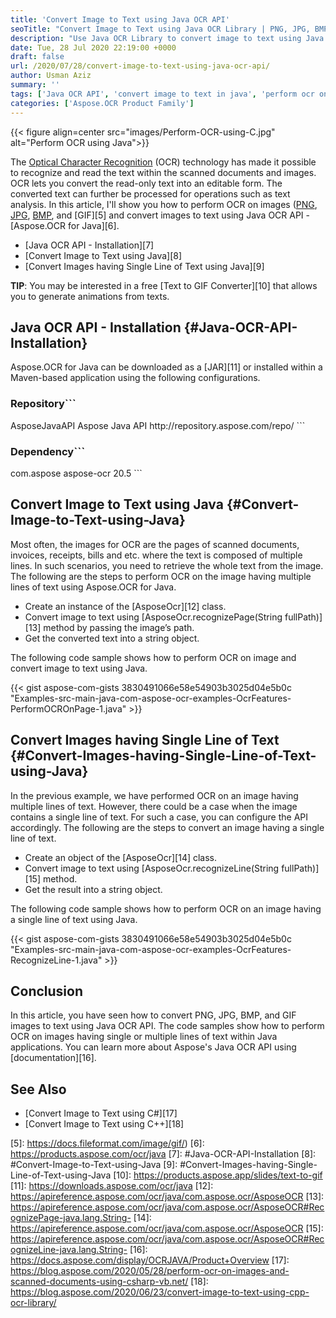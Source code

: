 ```yaml
---
title: 'Convert Image to Text using Java OCR API'
seoTitle: "Convert Image to Text using Java OCR Library | PNG, JPG, BMP to Text"
description: "Use Java OCR Library to convert image to text using Java. Perform OCR on JPEG, PNG, and BMP image and extract single or multi-line text."
date: Tue, 28 Jul 2020 22:19:00 +0000
draft: false
url: /2020/07/28/convert-image-to-text-using-java-ocr-api/
author: Usman Aziz
summary: ''
tags: ['Java OCR API', 'convert image to text in java', 'perform ocr on image using java', 'perform ocr on png jpg bmp gif using java']
categories: ['Aspose.OCR Product Family']
---
```




{{< figure align=center src="images/Perform-OCR-using-C.jpg" alt="Perform OCR using Java">}}


The [Optical Character Recognition][1] (OCR) technology has made it possible to recognize and read the text within the scanned documents and images. OCR lets you convert the read-only text into an editable form. The converted text can further be processed for operations such as text analysis. In this article, I'll show you how to perform OCR on images ([PNG][2], [JPG][3], [BMP][4], and [GIF][5] and convert images to text using Java OCR API - [Aspose.OCR for Java][6].

*   [Java OCR API - Installation][7]
*   [Convert Image to Text using Java][8]
*   [Convert Images having Single Line of Text using Java][9]

**TIP**: You may be interested in a free [Text to GIF Converter][10] that allows you to generate animations from texts.

## Java OCR API - Installation {#Java-OCR-API-Installation}

Aspose.OCR for Java can be downloaded as a [JAR][11] or installed within a Maven-based application using the following configurations.

### Repository```
<repository>
    <id>AsposeJavaAPI</id>
    <name>Aspose Java API</name>
    <url>http://repository.aspose.com/repo/</url>
</repository>
```

### Dependency```
<dependency>
    <groupId>com.aspose</groupId>
    <artifactId>aspose-ocr</artifactId>
    <version>20.5</version>
</dependency>
```

## Convert Image to Text using Java {#Convert-Image-to-Text-using-Java}

Most often, the images for OCR are the pages of scanned documents, invoices, receipts, bills and etc. where the text is composed of multiple lines. In such scenarios, you need to retrieve the whole text from the image. The following are the steps to perform OCR on the image having multiple lines of text using Aspose.OCR for Java.

*   Create an instance of the [AsposeOcr][12] class.
*   Convert image to text using [AsposeOcr.recognizePage(String fullPath)][13] method by passing the image’s path.
*   Get the converted text into a string object.

The following code sample shows how to perform OCR on image and convert image to text using Java.

{{< gist aspose-com-gists 3830491066e58e54903b3025d04e5b0c "Examples-src-main-java-com-aspose-ocr-examples-OcrFeatures-PerformOCROnPage-1.java" >}}

## Convert Images having Single Line of Text {#Convert-Images-having-Single-Line-of-Text-using-Java}

In the previous example, we have performed OCR on an image having multiple lines of text. However, there could be a case when the image contains a single line of text. For such a case, you can configure the API accordingly. The following are the steps to convert an image having a single line of text.

*   Create an object of the [AsposeOcr][14] class.
*   Convert image to text using [AsposeOcr.recognizeLine(String fullPath)][15] method.
*   Get the result into a string object.

The following code sample shows how to perform OCR on an image having a single line of text using Java.

{{< gist aspose-com-gists 3830491066e58e54903b3025d04e5b0c "Examples-src-main-java-com-aspose-ocr-examples-OcrFeatures-RecognizeLine-1.java" >}}

## Conclusion

In this article, you have seen how to convert PNG, JPG, BMP, and GIF images to text using Java OCR API. The code samples show how to perform OCR on images having single or multiple lines of text within Java applications. You can learn more about Aspose's Java OCR API using [documentation][16].

## See Also

*   [Convert Image to Text using C#][17]
*   [Convert Image to Text using C++][18]




[1]: https://en.wikipedia.org/wiki/Optical_character_recognition
[2]: https://docs.fileformat.com/image/png/
[3]: https://docs.fileformat.com/image/jpeg/
[4]: https://docs.fileformat.com/image/bmp/
[5]: https://docs.fileformat.com/image/gif/)
[6]: https://products.aspose.com/ocr/java
[7]: #Java-OCR-API-Installation
[8]: #Convert-Image-to-Text-using-Java
[9]: #Convert-Images-having-Single-Line-of-Text-using-Java
[10]: https://products.aspose.app/slides/text-to-gif
[11]: https://downloads.aspose.com/ocr/java
[12]: https://apireference.aspose.com/ocr/java/com.aspose.ocr/AsposeOCR
[13]: https://apireference.aspose.com/ocr/java/com.aspose.ocr/AsposeOCR#RecognizePage-java.lang.String-
[14]: https://apireference.aspose.com/ocr/java/com.aspose.ocr/AsposeOCR
[15]: https://apireference.aspose.com/ocr/java/com.aspose.ocr/AsposeOCR#RecognizeLine-java.lang.String-
[16]: https://docs.aspose.com/display/OCRJAVA/Product+Overview
[17]: https://blog.aspose.com/2020/05/28/perform-ocr-on-images-and-scanned-documents-using-csharp-vb.net/
[18]: https://blog.aspose.com/2020/06/23/convert-image-to-text-using-cpp-ocr-library/





